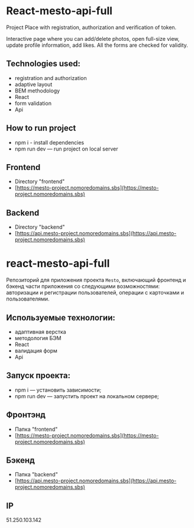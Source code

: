 # React-mesto-api-full
Project Place with registration, authorization and verification of token. 

Interactive page where you can add/delete photos, open full-size view,
update profile information, add likes. All the forms are checked for validity.

## Technologies used:
* registration and authorization
* adaptive layout
* BEM methodology
* React
* form validation
* Api

## How to run project
* npm i - install dependencies
* npm run dev — run project on local server

## Frontend 
* Directory "frontend"
* [https://mesto-project.nomoredomains.sbs](https://mesto-project.nomoredomains.sbs)

## Backend 
* Directory "backend"
* [https://api.mesto-project.nomoredomains.sbs](https://api.mesto-project.nomoredomains.sbs)

# react-mesto-api-full
Репозиторий для приложения проекта `Mesto`, включающий фронтенд и бэкенд части приложения со следующими возможностями: авторизации и регистрации пользователей, операции с карточками и пользователями. 

## Используемые технологии:
* адаптивная верстка
* методология БЭМ
* React
* валидация форм
* Api

## Запуск проекта:
* npm i — установить зависимости;
* npm run dev — запустить проект на локальном сервере;

## Фронтэнд
* Папка "frontend"
* [https://mesto-project.nomoredomains.sbs](https://mesto-project.nomoredomains.sbs)

## Бэкенд 
* Папка "backend"
* [https://api.mesto-project.nomoredomains.sbs](https://api.mesto-project.nomoredomains.sbs)

## IP 
51.250.103.142


